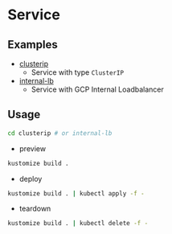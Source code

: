 # Service

## Examples

* [clusterip](clusterip)
  * Service with type `ClusterIP`
* [internal-lb](internal-lb)
  * Service with GCP Internal Loadbalancer

## Usage

```sh
cd clusterip # or internal-lb
```

* preview

```sh
kustomize build .
```

* deploy

```sh
kustomize build . | kubectl apply -f -
```

* teardown

```sh
kustomize build . | kubectl delete -f -
```